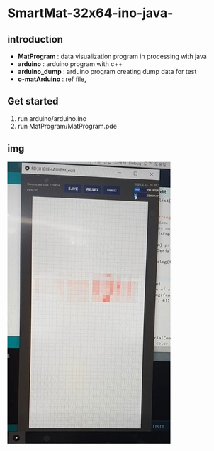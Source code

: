 # SmartMat-32x64-ino-java-

## introduction

* **MatProgram** : data visualization program in processing with java
* **arduino** : arduino program with c++
* **arduino_dump** : arduino program creating dump data for test
* **o-matArduino** : ref file,

## Get started
1. run arduino/arduino.ino
2. run MatProgram/MatProgram.pde

## img
![imgFile](./MatProgram.jpg)
